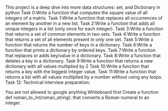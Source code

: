 This project is a deep dive into more data structures: set, and Dictionary in python
Task 0:Write a function that computes the square value of all integers of a matrix.
Task 1:Write a function that replaces all occurrences of an element by another in a new list.
Task 2:Write a function that adds all unique integers in a list (only once for each integer).
Task 3:Write a function that returns a set of common elements in two sets.
Task 4:Write a function that returns a set of all elements present in only one set.
Task 5:Write a function that returns the number of keys in a dictionary.
Task 6:Write a function that prints a dictionary by ordered keys.
Task 7:Write a function that replaces or adds key/value in a dictionary.
Task 8:Write a function that deletes a key in a dictionary.
Task 9:Write a function that returns a new dictionary with all values multiplied by 2
Task 10:Write a function that returns a key with the biggest integer value.
Task 11:Write a function that returns a list with all values multiplied by a number without using any loops.
Task 12: Technical interview preparation:

You are not allowed to google anything
Whiteboard first
Create a function def roman_to_int(roman_string): that converts a Roman numeral to an integer.

